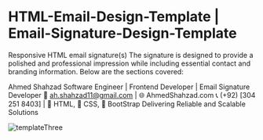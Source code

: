 # HTML-Email-Design-Template | Email-Signature-Design-Template

Responsive HTML email signature(s) The signature is designed to provide a polished and professional impression while including essential contact and branding information. Below are the sections covered:

Ahmed Shahzad
Software Engineer | Frontend Developer | Email Signature Developer 📧 ah.shahzad11@gmail.com | 🌐 AhmedShahzad.com
📞 (+92) [304 251 8403] | 💼 HTML, 💼 CSS, 💼 BootStrap
Delivering Reliable and Scalable Solutions

![templateThree](https://github.com/user-attachments/assets/82678f56-f127-4d71-b78d-2afc5e8c15ce)
